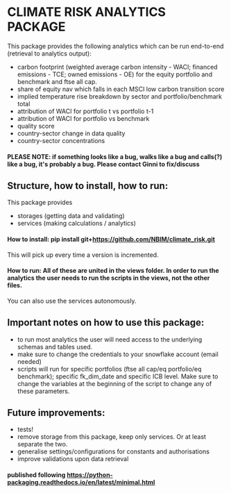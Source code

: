 # CLIMATE RISK ANALYTICS PACKAGE


This package provides the following analytics which can be run end-to-end (retrieval to analytics output):
- carbon footprint (weighted average carbon intensity - WACI; financed emissions - TCE; owned emissions - OE) for the equity portfolio and benchmark and ftse all cap.
- share of equity nav which falls in each MSCI low carbon transition score
- implied temperature rise breakdown by sector and portfolio/benchmark total
- attribution of WACI for portfolio t vs portfolio t-1
- attribution of WACI for portfolio vs benchmark
- quality score
- country-sector change in data quality
- country-sector concentrations


#### PLEASE NOTE: if something looks like a bug, walks like a bug and calls(?) like a bug, it's probably a bug. Please contact Ginni to fix/discuss




## Structure, how to install, how to run:
This package provides 
- storages (getting data and validating)
- services (making calculations / analytics)


#### How to install: pip install git+https://github.com/NBIM/climate_risk.git
This will pick up every time a version is incremented.
#### How to run: All of these are united in the views folder. In order to run the analytics the user needs to run the scripts in the views, not the other files.
You can also use the services autonomously.


## Important notes on how to use this package:
- to run most analytics the user will need access to the underlying schemas and tables used.
- make sure to change the credentials to your snowflake account (email needed)
- scripts will run for specific portfolios (ftse all cap/eq portfolio/eq benchmark); specific fk_dim_date and specific ICB level. Make sure to change the variables at the beginning of the script to change any of these parameters.





## Future improvements:
- tests!
- remove storage from this package, keep only services. Or at least separate the two.
- generalise settings/configurations for constants and authorisations
- improve validations upon data retrieval


#### published following https://python-packaging.readthedocs.io/en/latest/minimal.html
